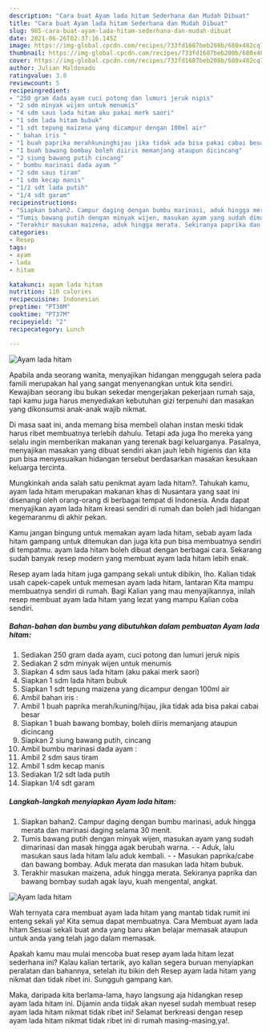 ```yaml
---
description: "Cara buat Ayam lada hitam Sederhana dan Mudah Dibuat"
title: "Cara buat Ayam lada hitam Sederhana dan Mudah Dibuat"
slug: 985-cara-buat-ayam-lada-hitam-sederhana-dan-mudah-dibuat
date: 2021-06-26T02:37:16.145Z
image: https://img-global.cpcdn.com/recipes/733fd1687beb208b/680x482cq70/ayam-lada-hitam-foto-resep-utama.jpg
thumbnail: https://img-global.cpcdn.com/recipes/733fd1687beb208b/680x482cq70/ayam-lada-hitam-foto-resep-utama.jpg
cover: https://img-global.cpcdn.com/recipes/733fd1687beb208b/680x482cq70/ayam-lada-hitam-foto-resep-utama.jpg
author: Julian Maldonado
ratingvalue: 3.8
reviewcount: 5
recipeingredient:
- "250 gram dada ayam cuci potong dan lumuri jeruk nipis"
- "2 sdm minyak wijen untuk menumis"
- "4 sdm saus lada hitam aku pakai merk saori"
- "1 sdm lada hitam bubuk"
- "1 sdt tepung maizena yang dicampur dengan 100ml air"
- " bahan iris "
- "1 buah paprika merahkuninghijau jika tidak ada bisa pakai cabai besar"
- "1 buah bawang bombay boleh diiris memanjang ataupun dicincang"
- "2 siung bawang putih cincang"
- " bumbu marinasi dada ayam "
- "2 sdm saus tiram"
- "1 sdm kecap manis"
- "1/2 sdt lada putih"
- "1/4 sdt garam"
recipeinstructions:
- "Siapkan bahan2. Campur daging dengan bumbu marinasi, aduk hingga merata dan marinasi daging selama 30 menit."
- "Tumis bawang putih dengan minyak wijen, masukan ayam yang sudah dimarinasi dan masak hingga agak berubah warna.  Aduk, lalu masukan saus lada hitam lalu aduk kembali.  Masukan paprika/cabe dan bawang bombay. Aduk merata dan masukan lada hitam bubuk."
- "Terakhir masukan maizena, aduk hingga merata. Sekiranya paprika dan bawang bombay sudah agak layu, kuah mengental, angkat."
categories:
- Resep
tags:
- ayam
- lada
- hitam

katakunci: ayam lada hitam 
nutrition: 110 calories
recipecuisine: Indonesian
preptime: "PT30M"
cooktime: "PT37M"
recipeyield: "2"
recipecategory: Lunch

---
```



![Ayam lada hitam](https://img-global.cpcdn.com/recipes/733fd1687beb208b/680x482cq70/ayam-lada-hitam-foto-resep-utama.jpg)

Apabila anda seorang wanita, menyajikan hidangan menggugah selera pada famili merupakan hal yang sangat menyenangkan untuk kita sendiri. Kewajiban seorang ibu bukan sekedar mengerjakan pekerjaan rumah saja, tapi kamu juga harus menyediakan kebutuhan gizi terpenuhi dan masakan yang dikonsumsi anak-anak wajib nikmat.

Di masa  saat ini, anda memang bisa membeli olahan instan meski tidak harus ribet membuatnya terlebih dahulu. Tetapi ada juga lho mereka yang selalu ingin memberikan makanan yang terenak bagi keluarganya. Pasalnya, menyajikan masakan yang dibuat sendiri akan jauh lebih higienis dan kita pun bisa menyesuaikan hidangan tersebut berdasarkan masakan kesukaan keluarga tercinta. 



Mungkinkah anda salah satu penikmat ayam lada hitam?. Tahukah kamu, ayam lada hitam merupakan makanan khas di Nusantara yang saat ini disenangi oleh orang-orang di berbagai tempat di Indonesia. Anda dapat menyajikan ayam lada hitam kreasi sendiri di rumah dan boleh jadi hidangan kegemaranmu di akhir pekan.

Kamu jangan bingung untuk memakan ayam lada hitam, sebab ayam lada hitam gampang untuk ditemukan dan juga kita pun bisa membuatnya sendiri di tempatmu. ayam lada hitam boleh dibuat dengan berbagai cara. Sekarang sudah banyak resep modern yang membuat ayam lada hitam lebih enak.

Resep ayam lada hitam juga gampang sekali untuk dibikin, lho. Kalian tidak usah capek-capek untuk memesan ayam lada hitam, lantaran Kita mampu membuatnya sendiri di rumah. Bagi Kalian yang mau menyajikannya, inilah resep membuat ayam lada hitam yang lezat yang mampu Kalian coba sendiri.

<!--inarticleads1-->

##### Bahan-bahan dan bumbu yang dibutuhkan dalam pembuatan Ayam lada hitam:

1. Sediakan 250 gram dada ayam, cuci potong dan lumuri jeruk nipis
1. Sediakan 2 sdm minyak wijen untuk menumis
1. Siapkan 4 sdm saus lada hitam (aku pakai merk saori)
1. Siapkan 1 sdm lada hitam bubuk
1. Siapkan 1 sdt tepung maizena yang dicampur dengan 100ml air
1. Ambil  bahan iris :
1. Ambil 1 buah paprika merah/kuning/hijau, jika tidak ada bisa pakai cabai besar
1. Siapkan 1 buah bawang bombay, boleh diiris memanjang ataupun dicincang
1. Siapkan 2 siung bawang putih, cincang
1. Ambil  bumbu marinasi dada ayam :
1. Ambil 2 sdm saus tiram
1. Ambil 1 sdm kecap manis
1. Sediakan 1/2 sdt lada putih
1. Siapkan 1/4 sdt garam




<!--inarticleads2-->

##### Langkah-langkah menyiapkan Ayam lada hitam:

1. Siapkan bahan2. Campur daging dengan bumbu marinasi, aduk hingga merata dan marinasi daging selama 30 menit.
1. Tumis bawang putih dengan minyak wijen, masukan ayam yang sudah dimarinasi dan masak hingga agak berubah warna. -  - Aduk, lalu masukan saus lada hitam lalu aduk kembali. -  - Masukan paprika/cabe dan bawang bombay. Aduk merata dan masukan lada hitam bubuk.
1. Terakhir masukan maizena, aduk hingga merata. Sekiranya paprika dan bawang bombay sudah agak layu, kuah mengental, angkat.
<img src="//assets-global.cpcdn.com/assets/icons/button_play-2c75c40dde080a61004c1f40b05d8f140eaff45d7e9e6481dc71c63d2e7c4909.png" alt="Ayam lada hitam">



Wah ternyata cara membuat ayam lada hitam yang mantab tidak rumit ini enteng sekali ya! Kita semua dapat membuatnya. Cara Membuat ayam lada hitam Sesuai sekali buat anda yang baru akan belajar memasak ataupun untuk anda yang telah jago dalam memasak.

Apakah kamu mau mulai mencoba buat resep ayam lada hitam lezat sederhana ini? Kalau kalian tertarik, ayo kalian segera buruan menyiapkan peralatan dan bahannya, setelah itu bikin deh Resep ayam lada hitam yang nikmat dan tidak ribet ini. Sungguh gampang kan. 

Maka, daripada kita berlama-lama, hayo langsung aja hidangkan resep ayam lada hitam ini. Dijamin anda tiidak akan nyesel sudah membuat resep ayam lada hitam nikmat tidak ribet ini! Selamat berkreasi dengan resep ayam lada hitam nikmat tidak ribet ini di rumah masing-masing,ya!.

